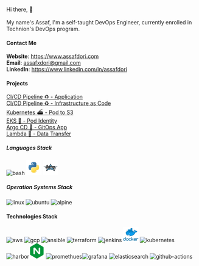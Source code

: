 Hi there, 👋 <br>
 <br>
My name's Assaf, I'm a self-taught DevOps Engineer, currently enrolled in Technion's DevOps program.

#### Contact Me

**Website**: <a href="https://www.assafdori.com" target="_blank">https://www.assafdori.com</a><br>
**Email**: <a href="mailto:assafxdori@gmail.com" target="_blank">assafxdori@gmail.com</a><br>
**LinkedIn**: <a href="https://www.linkedin.com/in/assafdori/" target="_blank">https://www.linkedin.com/in/assafdori</a><br>

#### Projects
[CI/CD Pipeline ♻️ - Application](https://github.com/assafdori/resume-app)  
[CI/CD Pipeline ♻️ - Infrastructure as Code](https://github.com/assafdori/resume-app-iac)  
[Kubernetes ⛴️ -  Pod to S3](https://github.com/assafdori/pod-to-s3)  
[EKS 🎡 -  Pod Identity](https://github.com/assafdori/pod-identity)  
[Argo CD 📀 -  GitOps App](https://github.com/assafdori/argo-cd)  
[Lambda 🧪 -  Data Transfer](https://github.com/assafdori/lambda-s3)  




##### Languages Stack
<p align="left"><img src="https://www.vectorlogo.zone/logos/gnu_bash/gnu_bash-icon.svg" alt="bash" title="bash" title="bash" width="40" height="40"/>  <img src="https://raw.githubusercontent.com/github/explore/80688e429a7d4ef2fca1e82350fe8e3517d3494d/topics/python/python.png" alt="python" title="python" width="40" height="40"/> <img src="https://raw.githubusercontent.com/github/explore/b15b6cf1726418913aafbf337a749dded180279d/topics/groovy/groovy.png" alt="groovy" title="groovy" width="40" height="40"/>  <img </p>

##### Operation Systems Stack
<p align="left"><img src="https://brandlogos.net/wp-content/uploads/2020/03/Linux-logo.png" alt="linux" title="linux" width="40" height="40"/>  <img src="https://www.vectorlogo.zone/logos/ubuntu/ubuntu-icon.svg" alt="ubuntu" title="ubuntu" width="40" height="40"/>  <img src="https://www.vectorlogo.zone/logos/alpinelinux/alpinelinux-icon.svg" alt="alpine" title="alpine" width="40" height="40"/>

#### Technologies Stack 
<p align="left"><img src="https://www.vectorlogo.zone/logos/amazon_aws/amazon_aws-icon.svg" alt="aws" title="aws" width="40" height="40"/> <img src="https://www.vectorlogo.zone/logos/google_cloud/google_cloud-icon.svg" alt="gcp" title="gcp" width="40" height="40"/>  <img src="https://www.vectorlogo.zone/logos/ansible/ansible-icon.svg" alt="ansible" title="ansible" width="40" height="40"/> <img src="https://www.vectorlogo.zone/logos/terraformio/terraformio-icon.svg" alt="terraform" title="terraform" width="40" height="40"/> <img src="https://www.vectorlogo.zone/logos/jenkins/jenkins-icon.svg" alt="jenkins" title="jenkins" width="40" height="40"/> <img src="https://raw.githubusercontent.com/github/explore/80688e429a7d4ef2fca1e82350fe8e3517d3494d/topics/docker/docker.png" alt="docker" title="docker" width="40" height="40"/>  <img src="https://www.vectorlogo.zone/logos/kubernetes/kubernetes-icon.svg" alt="kubernetes" title="kubernetes" width="40" height="40"/>  <img src="https://www.vectorlogo.zone/logos/helmsh/helmsh-icon.svg" alt="harbor" title="harbor" width="40" height="40"/><img src="https://raw.githubusercontent.com/github/explore/85cceaeeaf993ca35664dc37ea24f9237fbbfc14/topics/nginx/nginx.png" alt="nginx" title="nginx" width="40" height="40"/>  <img src="https://www.vectorlogo.zone/logos/prometheusio/prometheusio-icon.svg" alt="promethues" title="promethues" width="40" height="40"/><img src="https://www.vectorlogo.zone/logos/grafana/grafana-icon.svg" alt="grafana" title="grafana" width="40" height="40"/> <img src="https://www.vectorlogo.zone/logos/elastic/elastic-icon.svg" alt="elasticsearch" title="elasticsearch" width="40" height="40"/>
<img src="https://raw.githubusercontent.com/gilbarbara/logos/main/logos/github-actions.svg" alt="github-actions" title="github-actions" width="40" height="40"/></p>

